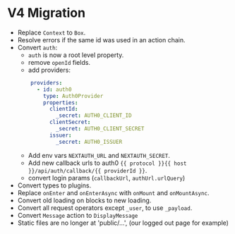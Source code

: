# V4 Migration

- Replace `Context` to `Box`.
- Resolve errors if the same id was used in an action chain.
- Convert `auth`:
  - `auth` is now a root level property.
  - remove `openId` fields.
  - add providers:
  ```yaml
      providers:
        - id: auth0
          type: Auth0Provider
          properties:
            clientId:
              _secret: AUTH0_CLIENT_ID
            clientSecret:
              _secret: AUTH0_CLIENT_SECRET
            issuer:
              _secret: AUTH0_ISSUER
  ```
  - Add env vars `NEXTAUTH_URL` and `NEXTAUTH_SECRET`.
  - Add new callback urls to auth0 `{{ protocol }}{{ host }}/api/auth/callback/{{ providerId }}`.
  - convert login params (`callbackUrl`, `authUrl.urlQuery`)
- Convert types to plugins.
- Replace `onEnter` and `onEnterAsync` with `onMount` and `onMountAsync`.
- Convert old loading on blocks to new loading.
- Convert all request operators except `_user`, to use `_payload`.
- Convert `Message` action to `DisplayMessage`
- Static files are no longer at 'public/...', (our logged out page for example)
